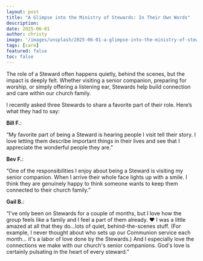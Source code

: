 ```yaml
---
layout: post
title: "A Glimpse into the Ministry of Stewards: In Their Own Words"
description:
date: 2025-06-01
author: christy
image: '/images/unsplash/2025-06-01-a-glimpse-into-the-ministry-of-stewards.jpg'
tags: [care]
featured: false
toc: false
---
```


The role of a Steward often happens quietly, behind the scenes, but the impact is deeply felt. Whether visiting a senior companion, preparing for worship, or simply offering a listening ear, Stewards help build connection and care within our church family.

I recently asked three Stewards to share a favorite part of their role. Here’s what they had to say:

**Bill F.**:

“My favorite part of being a Steward is hearing people I visit tell their story. I love letting them describe important things in their lives and see that I appreciate the wonderful people they are.”

**Bev F.**:

“One of the responsibilities I enjoy about being a Steward is visiting my senior companion. When I arrive their whole face lights up with a smile.  I think they are genuinely happy to think someone wants to keep them connected to their church family.”

**Gail B.**:

“I've only been on Stewards for a couple of months, but I love how the group feels like a family and I feel a part of them already. ♥️ I was a little amazed at all that they do...lots of quiet, behind-the-scenes stuff. (For example, I never thought about who sets up our Communion service each month... it's a labor of love done by the Stewards.) And I especially love the connections we make with our church's senior companions. God's love is certainly pulsating in the heart of every steward.”
